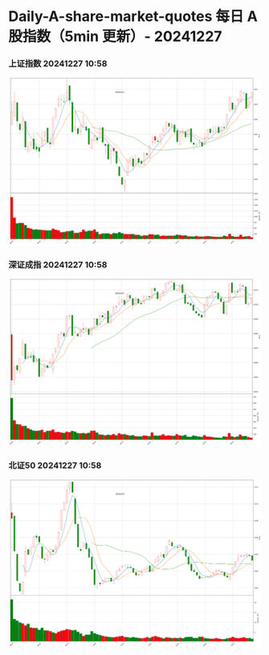 
# Daily-A-share-market-quotes 每日 A 股指数（5min 更新）- 20241227

### 上证指数 20241227 10:58
![](./fig/2024/12/20241227-sh000001.png)

### 深证成指 20241227 10:58
![](./fig/2024/12/20241227-sz399001.png)

### 北证50 20241227 10:58
![](./fig/2024/12/20241227-bj899050.png)

